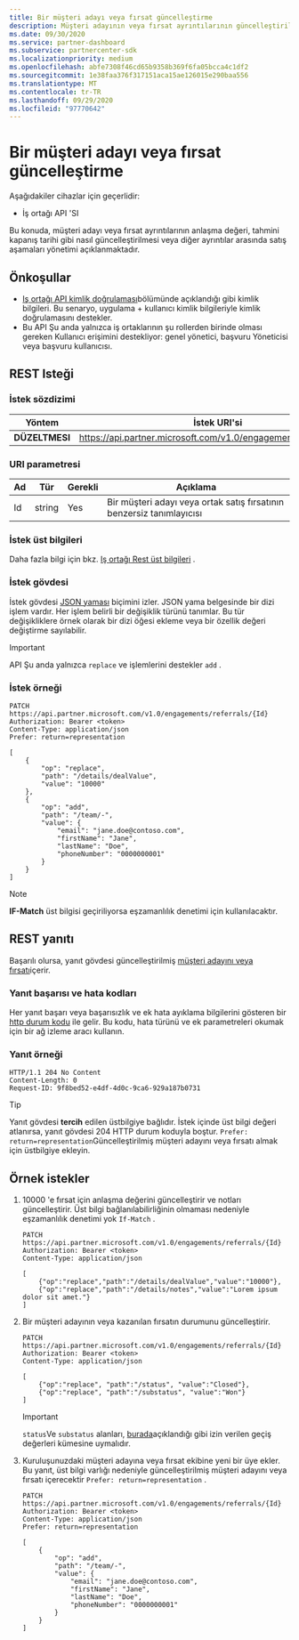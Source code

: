```yaml
---
title: Bir müşteri adayı veya fırsat güncelleştirme
description: Müşteri adayının veya fırsat ayrıntılarının güncelleştirilmesini sağlar.
ms.date: 09/30/2020
ms.service: partner-dashboard
ms.subservice: partnercenter-sdk
ms.localizationpriority: medium
ms.openlocfilehash: abfe7308f46cd65b9358b369f6fa05bcca4c1df2
ms.sourcegitcommit: 1e38faa376f317151aca15ae126015e290baa556
ms.translationtype: MT
ms.contentlocale: tr-TR
ms.lasthandoff: 09/29/2020
ms.locfileid: "97770642"
---
```

# <a name="update-a-lead-or-opportunity"></a>Bir müşteri adayı veya fırsat güncelleştirme

Aşağıdakiler cihazlar için geçerlidir:

- İş ortağı API 'SI

Bu konuda, müşteri adayı veya fırsat ayrıntılarının anlaşma değeri, tahmini kapanış tarihi gibi nasıl güncelleştirilmesi veya diğer ayrıntılar arasında satış aşamaları yönetimi açıklanmaktadır.

## <a name="prerequisites"></a>Önkoşullar

- [Iş ortağı API kimlik doğrulaması](api-authentication.md)bölümünde açıklandığı gibi kimlik bilgileri. Bu senaryo, uygulama + kullanıcı kimlik bilgileriyle kimlik doğrulamasını destekler.
- Bu API Şu anda yalnızca iş ortaklarının şu rollerden birinde olması gereken Kullanıcı erişimini destekliyor: genel yönetici, başvuru Yöneticisi veya başvuru kullanıcısı.

## <a name="rest-request"></a>REST Isteği

### <a name="request-syntax"></a>İstek sözdizimi

| Yöntem  | İstek URI'si                                                       |
|---------|-------------------------------------------------------------------|
| **DÜZELTMESI** | <https://api.partner.microsoft.com/v1.0/engagements/referrals/{Id}> |

### <a name="uri-parameter"></a>URI parametresi


| Ad                   | Tür     | Gerekli | Açıklama                                                     |
|------------------------|----------|----------|-----------------------------------------------------------------|
|Id                      | string   | Yes       | Bir müşteri adayı veya ortak satış fırsatının benzersiz tanımlayıcısı       |

### <a name="request-headers"></a>İstek üst bilgileri

Daha fazla bilgi için bkz. [Iş ortağı Rest üst bilgileri](headers.md) .

### <a name="request-body"></a>İstek gövdesi

İstek gövdesi [JSON yaması](https://tools.ietf.org/html/rfc6902) biçimini izler. JSON yama belgesinde bir dizi işlem vardır. Her işlem belirli bir değişiklik türünü tanımlar. Bu tür değişikliklere örnek olarak bir dizi öğesi ekleme veya bir özellik değeri değiştirme sayılabilir.

> [!Important]
> API Şu anda yalnızca `replace` ve işlemlerini destekler `add` .

### <a name="request-example"></a>İstek örneği

```http
PATCH https://api.partner.microsoft.com/v1.0/engagements/referrals/{Id}
Authorization: Bearer <token>
Content-Type: application/json
Prefer: return=representation

[
    {
        "op": "replace",
        "path": "/details/dealValue",
        "value": "10000"
    },
    {
        "op": "add",
        "path": "/team/-",
        "value": {
            "email": "jane.doe@contoso.com",
            "firstName": "Jane",
            "lastName": "Doe",
            "phoneNumber": "0000000001"
        }
    }
]
```

> [!Note]
> **IF-Match** üst bilgisi geçiriliyorsa eşzamanlılık denetimi için kullanılacaktır.

## <a name="rest-response"></a>REST yanıtı

Başarılı olursa, yanıt gövdesi güncelleştirilmiş [müşteri adayını veya fırsatı](referral-resources.md)içerir.


### <a name="response-success-and-error-codes"></a>Yanıt başarısı ve hata kodları

Her yanıt başarı veya başarısızlık ve ek hata ayıklama bilgilerini gösteren bir [http durum kodu](error-codes.md) ile gelir. Bu kodu, hata türünü ve ek parametreleri okumak için bir ağ izleme aracı kullanın.

### <a name="response-example"></a>Yanıt örneği

``` http
HTTP/1.1 204 No Content
Content-Length: 0
Request-ID: 9f8bed52-e4df-4d0c-9ca6-929a187b0731
```

> [!Tip]
> Yanıt gövdesi **tercih** edilen üstbilgiye bağlıdır. İstek içinde üst bilgi değeri atlanırsa, yanıt gövdesi 204 HTTP durum koduyla boştur. `Prefer: return=representation`Güncelleştirilmiş müşteri adayını veya fırsatı almak için üstbilgiye ekleyin.

## <a name="sample-requests"></a>Örnek istekler

1. 10000 'e fırsat için anlaşma değerini güncelleştirir ve notları güncelleştirir. Üst bilgi bağlanılabilirliğinin olmaması nedeniyle eşzamanlılık denetimi yok `If-Match` .
    
    ```http
    PATCH https://api.partner.microsoft.com/v1.0/engagements/referrals/{Id}
    Authorization: Bearer <token>
    Content-Type: application/json
    
    [
        {"op":"replace","path":"/details/dealValue","value":"10000"},
        {"op":"replace","path":"/details/notes","value":"Lorem ipsum dolor sit amet."}
    ]
    ```

2. Bir müşteri adayının veya kazanılan fırsatın durumunu güncelleştirir.
    
    ```http
    PATCH https://api.partner.microsoft.com/v1.0/engagements/referrals/{Id}
    Authorization: Bearer <token>
    Content-Type: application/json
    
    [
        {"op":"replace", "path":"/status", "value":"Closed"},
        {"op":"replace", "path":"/substatus", "value":"Won"}
    ]
    ```

    > [!Important]
    > `status`Ve `substatus` alanları, [burada](referral-resources.md)açıklandığı gibi izin verilen geçiş değerleri kümesine uymalıdır.

3. Kuruluşunuzdaki müşteri adayına veya fırsat ekibine yeni bir üye ekler. Bu yanıt, üst bilgi varlığı nedeniyle güncelleştirilmiş müşteri adayını veya fırsatı içerecektir `Prefer: return=representation` .

    ```http
    PATCH https://api.partner.microsoft.com/v1.0/engagements/referrals/{Id}
    Authorization: Bearer <token>
    Content-Type: application/json
    Prefer: return=representation
    
    [
        {
            "op": "add",
            "path": "/team/-",
            "value": {
                "email": "jane.doe@contoso.com",
                "firstName": "Jane",
                "lastName": "Doe",
                "phoneNumber": "0000000001"
            }
        }
    ]
    ```
